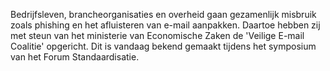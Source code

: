 
Bedrijfsleven, brancheorganisaties en overheid gaan gezamenlijk misbruik
zoals phishing en het afluisteren van e-mail aanpakken.  Daartoe hebben
zij met steun van het ministerie van Economische Zaken de 'Veilige E-mail
Coalitie' opgericht.  Dit is vandaag bekend gemaakt tijdens het symposium
van het Forum Standaardisatie.

